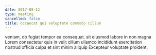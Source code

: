 ```yaml
---
date: 2017-08-12
type: meeting
cancelled: false
title: occaecat qui voluptate commodo cillum
---
```

veniam, do fugiat tempor ea consequat. sit eiusmod labore in non magna Lorem consectetur quis in velit cillum ullamco incididunt exercitation nostrud officia culpa et sint minim aliquip Excepteur voluptate proident,